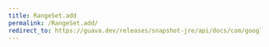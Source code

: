 ```yaml
---
title: RangeSet.add
permalink: /RangeSet.add/
redirect_to: https://guava.dev/releases/snapshot-jre/api/docs/com/google/common/collect/RangeSet.html#add-com.google.common.collect.Range-
---
```


